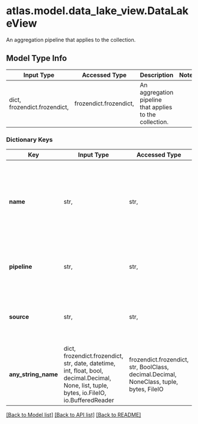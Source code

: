 # atlas.model.data_lake_view.DataLakeView

An aggregation pipeline that applies to the collection.

## Model Type Info
Input Type | Accessed Type | Description | Notes
------------ | ------------- | ------------- | -------------
dict, frozendict.frozendict,  | frozendict.frozendict,  | An aggregation pipeline that applies to the collection. | 

### Dictionary Keys
Key | Input Type | Accessed Type | Description | Notes
------------ | ------------- | ------------- | ------------- | -------------
**name** | str,  | str,  | Human-readable label that identifies the view, which corresponds to an aggregation pipeline on a collection. | [optional] 
**pipeline** | str,  | str,  | Aggregation pipeline stages to apply to the source collection. | [optional] 
**source** | str,  | str,  | Human-readable label that identifies the source collection for the view. | [optional] 
**any_string_name** | dict, frozendict.frozendict, str, date, datetime, int, float, bool, decimal.Decimal, None, list, tuple, bytes, io.FileIO, io.BufferedReader | frozendict.frozendict, str, BoolClass, decimal.Decimal, NoneClass, tuple, bytes, FileIO | any string name can be used but the value must be the correct type | [optional]

[[Back to Model list]](../../README.md#documentation-for-models) [[Back to API list]](../../README.md#documentation-for-api-endpoints) [[Back to README]](../../README.md)

